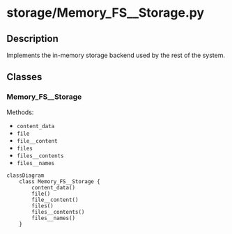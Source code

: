 # storage/Memory_FS__Storage.py


## Description
Implements the in-memory storage backend used by the rest of the system.
## Classes
### Memory_FS__Storage
Methods:
- `content_data`
- `file`
- `file__content`
- `files`
- `files__contents`
- `files__names`

```mermaid
classDiagram
    class Memory_FS__Storage {
        content_data()
        file()
        file__content()
        files()
        files__contents()
        files__names()
    }
```
